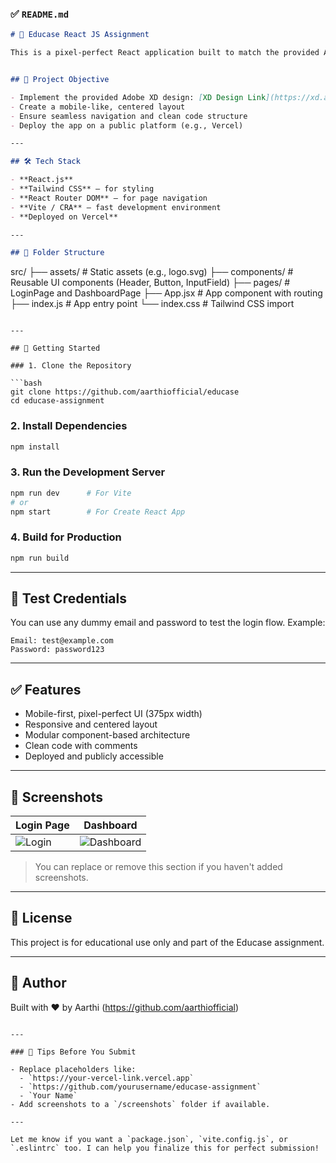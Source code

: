 
### ✅ `README.md`

```md
# 📱 Educase React JS Assignment

This is a pixel-perfect React application built to match the provided Adobe XD design. The app simulates a mobile user interface (375px width), centered on the webpage, and provides smooth navigation between Login and Dashboard pages.


## 🎯 Project Objective

- Implement the provided Adobe XD design: [XD Design Link](https://xd.adobe.com/view/b68eea25-003d-4a5d-8fdd-d463eeb20b32-e3dd)
- Create a mobile-like, centered layout
- Ensure seamless navigation and clean code structure
- Deploy the app on a public platform (e.g., Vercel)

---

## 🛠 Tech Stack

- **React.js**
- **Tailwind CSS** – for styling
- **React Router DOM** – for page navigation
- **Vite / CRA** – fast development environment
- **Deployed on Vercel**

---

## 📁 Folder Structure

```

src/
├── assets/            # Static assets (e.g., logo.svg)
├── components/        # Reusable UI components (Header, Button, InputField)
├── pages/             # LoginPage and DashboardPage
├── App.jsx            # App component with routing
├── index.js           # App entry point
└── index.css          # Tailwind CSS import

````

---

## 🚀 Getting Started

### 1. Clone the Repository

```bash
git clone https://github.com/aarthiofficial/educase
cd educase-assignment
````

### 2. Install Dependencies

```bash
npm install
```

### 3. Run the Development Server

```bash
npm run dev      # For Vite
# or
npm start        # For Create React App
```

### 4. Build for Production

```bash
npm run build
```

---

## 🧪 Test Credentials

You can use any dummy email and password to test the login flow. Example:

```
Email: test@example.com
Password: password123
```

---

## ✅ Features

* Mobile-first, pixel-perfect UI (375px width)
* Responsive and centered layout
* Modular component-based architecture
* Clean code with comments
* Deployed and publicly accessible

---

## 📸 Screenshots

| Login Page                        | Dashboard                                 |
| --------------------------------- | ----------------------------------------- |
| ![Login](./screenshots/login.png) | ![Dashboard](./screenshots/dashboard.png) |

> You can replace or remove this section if you haven't added screenshots.

---

## 📄 License

This project is for educational use only and part of the Educase assignment.

---

## 🙌 Author

Built with ❤️ by Aarthi (https://github.com/aarthiofficial)

```

---

### 🧩 Tips Before You Submit

- Replace placeholders like:
  - `https://your-vercel-link.vercel.app`
  - `https://github.com/yourusername/educase-assignment`
  - `Your Name`
- Add screenshots to a `/screenshots` folder if available.

---

Let me know if you want a `package.json`, `vite.config.js`, or `.eslintrc` too. I can help you finalize this for perfect submission!
```
